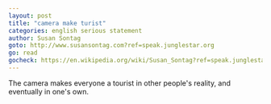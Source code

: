 ```yaml
---
layout: post
title: "camera make turist"
categories: english serious statement
author: Susan Sontag
goto: http://www.susansontag.com?ref=speak.junglestar.org
go: read
gocheck: https://en.wikipedia.org/wiki/Susan_Sontag?ref=speak.junglestar.org
---
```

The camera makes everyone a tourist in other people's reality, and eventually in one's own.
